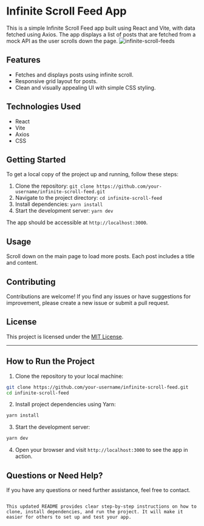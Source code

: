 
# Infinite Scroll Feed App

This is a simple Infinite Scroll Feed app built using React and Vite, with data fetched using Axios. The app displays a list of posts that are fetched from a mock API as the user scrolls down the page.
![infinite-scroll-feeds](https://github.com/DevShahmeer/infinite-scroll-feed/assets/108333592/c3c24ede-a5ad-46a9-b48e-0e1ea2820a6c)



## Features

- Fetches and displays posts using infinite scroll.
- Responsive grid layout for posts.
- Clean and visually appealing UI with simple CSS styling.

## Technologies Used

- React
- Vite
- Axios
- CSS

## Getting Started

To get a local copy of the project up and running, follow these steps:

1. Clone the repository: `git clone https://github.com/your-username/infinite-scroll-feed.git`
2. Navigate to the project directory: `cd infinite-scroll-feed`
3. Install dependencies: `yarn install`
4. Start the development server: `yarn dev`

The app should be accessible at `http://localhost:3000`.

## Usage

Scroll down on the main page to load more posts. Each post includes a title and content.

## Contributing

Contributions are welcome! If you find any issues or have suggestions for improvement, please create a new issue or submit a pull request.

## License

This project is licensed under the [MIT License](LICENSE).

---

## How to Run the Project

1. Clone the repository to your local machine:

```sh
git clone https://github.com/your-username/infinite-scroll-feed.git
cd infinite-scroll-feed
```

2. Install project dependencies using Yarn:

```sh
yarn install
```

3. Start the development server:

```sh
yarn dev
```

4. Open your browser and visit `http://localhost:3000` to see the app in action.

## Questions or Need Help?

If you have any questions or need further assistance, feel free to contact.
```

This updated README provides clear step-by-step instructions on how to clone, install dependencies, and run the project. It will make it easier for others to set up and test your app.
